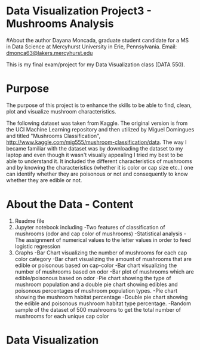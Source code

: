 # Data Visualization Project3 - Mushrooms Analysis

#About the author
Dayana Moncada, graduate student candidate for a MS in Data Science at Mercyhurst University in Erie, Pennsylvania. 
Email: dmonca63@lakers.mercyhurst.edu

This is my final exam/project for my Data Visualization class (DATA 550).

# Purpose
The purpose of this project is to enhance the skills to be able to find, clean, plot and visualize mushroom characteristics.

The following dataset was taken from Kaggle. The original version is from the UCI Machine Learning repository and then utilized by 
Miguel Domingues and titled "Mushrooms Classification", http://www.kaggle.com/mig555/mushroom-classification/data. The way I became 
familiar with the dataset was by downloading the dataset to my laptop and even though it wasn't visually appealing I tried my best 
to be able to understand it. It included the different characteristics of mushrooms and by knowing the characteristics (whether it is
color or cap size etc..) one can identify whether they are poisonous or not and consequently to know whether they are edible or not.

# About the Data - Content
1. Readme file
2. Jupyter notebook including 
-Two features of classification of mushrooms (odor and cap color of mushrooms)
-Statistical analysis
-The assignment of numerical values to the letter values in order to feed logistic regression
3. Graphs
-Bar Chart visualizing the number of mushrooms for each cap color category
-Bar chart visualizing the amount of mushrooms that are edible or poisonous based on cap-color
-Bar chart visualizing the number of mushrooms based on odor
-Bar plot of mushrooms which are edible/poisonous based on odor
-Pie chart showing the type of mushroom population and a double pie chart showing edibles and poisonous percentages of mushroom
population types.
-Pie chart showing the mushroom habitat percentage 
-Double pie chart showing the edible and poisonous mushroom habitat type percentage. 
-Random sample of the dataset of 500 mushrooms to get the total number of mushrooms for each unique cap color

# Data Visualization



